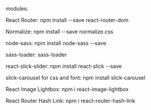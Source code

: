 modules:

React Router: npm install --save react-router-dom

Normalize: npm install --save normalize.css

node-sass: npm install node-sass --save

sass-loader: sass-loader

react-slick-slider: npm install react-slick --save

slick-carousel for css and font: npm install slick-carousel

React Image Lightbox: npm i react-image-lightbox

React Router Hash Link: npm i react-router-hash-link
